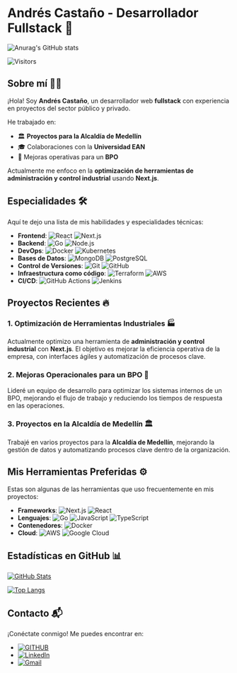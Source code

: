 # Andrés Castaño - Desarrollador Fullstack 🚀

![Anurag's GitHub stats](https://github-readme-stats.vercel.app/api?username=felipyan19&show_icons=true&theme=transparent&rank_icon=github)

![Visitors](https://visitor-badge.laobi.icu/badge?page_id=felipyan19)

## Sobre mí 👨‍💻

¡Hola! Soy **Andrés Castaño**, un desarrollador web **fullstack** con experiencia en proyectos del sector público y privado. 

He trabajado en:
- 🏛️ **Proyectos para la Alcaldía de Medellín**
- 🎓 Colaboraciones con la **Universidad EAN**
- 💼 Mejoras operativas para un **BPO**

Actualmente me enfoco en la **optimización de herramientas de administración y control industrial** usando **Next.js**.

## Especialidades 🛠️

Aquí te dejo una lista de mis habilidades y especialidades técnicas:

- **Frontend**: 
  ![React](https://img.shields.io/badge/-React-blue?style=flat&logo=react) 
  ![Next.js](https://img.shields.io/badge/-Next.js-black?style=flat&logo=next.js)
- **Backend**: 
  ![Go](https://img.shields.io/badge/-Go-blue?style=flat&logo=go)
  ![Node.js](https://img.shields.io/badge/-Node.js-green?style=flat&logo=node.js)
- **DevOps**: 
  ![Docker](https://img.shields.io/badge/-Docker-blue?style=flat&logo=docker)
  ![Kubernetes](https://img.shields.io/badge/-Kubernetes-blue?style=flat&logo=kubernetes)
- **Bases de Datos**: 
  ![MongoDB](https://img.shields.io/badge/-MongoDB-green?style=flat&logo=mongodb)
  ![PostgreSQL](https://img.shields.io/badge/-PostgreSQL-blue?style=flat&logo=postgresql)
- **Control de Versiones**: 
  ![Git](https://img.shields.io/badge/-Git-red?style=flat&logo=git) 
  ![GitHub](https://img.shields.io/badge/-GitHub-black?style=flat&logo=github)
- **Infraestructura como código**: 
  ![Terraform](https://img.shields.io/badge/-Terraform-purple?style=flat&logo=terraform) 
  ![AWS](https://img.shields.io/badge/-AWS-yellow?style=flat&logo=amazon)
- **CI/CD**: 
  ![GitHub Actions](https://img.shields.io/badge/-GitHub%20Actions-black?style=flat&logo=github-actions)
  ![Jenkins](https://img.shields.io/badge/-Jenkins-blue?style=flat&logo=jenkins)

## Proyectos Recientes 🔥

### 1. Optimización de Herramientas Industriales 🏭
Actualmente optimizo una herramienta de **administración y control industrial** con **Next.js**. El objetivo es mejorar la eficiencia operativa de la empresa, con interfaces ágiles y automatización de procesos clave.

### 2. Mejoras Operacionales para un BPO 💼
Lideré un equipo de desarrollo para optimizar los sistemas internos de un BPO, mejorando el flujo de trabajo y reduciendo los tiempos de respuesta en las operaciones.

### 3. Proyectos en la Alcaldía de Medellín 🏛️
Trabajé en varios proyectos para la **Alcaldía de Medellín**, mejorando la gestión de datos y automatizando procesos clave dentro de la organización.

## Mis Herramientas Preferidas ⚙️

Estas son algunas de las herramientas que uso frecuentemente en mis proyectos:

- **Frameworks**: 
  ![Next.js](https://img.shields.io/badge/-Next.js-black?style=flat&logo=next.js) 
  ![React](https://img.shields.io/badge/-React-blue?style=flat&logo=react)
- **Lenguajes**: 
  ![Go](https://img.shields.io/badge/-Go-blue?style=flat&logo=go) 
  ![JavaScript](https://img.shields.io/badge/-JavaScript-yellow?style=flat&logo=javascript)
  ![TypeScript](https://img.shields.io/badge/-TypeScript-blue?style=flat&logo=typescript)
- **Contenedores**: 
  ![Docker](https://img.shields.io/badge/-Docker-blue?style=flat&logo=docker)
- **Cloud**: 
  ![AWS](https://img.shields.io/badge/-AWS-yellow?style=flat&logo=amazon) 
  ![Google Cloud](https://img.shields.io/badge/-Google%20Cloud-blue?style=flat&logo=google-cloud)

## Estadísticas en GitHub 📊

[![GitHub Stats](https://github-readme-stats.vercel.app/api?username=felipyan19&show_icons=true&theme=transparent)](https://github.com/anuraghazra/github-readme-stats)

[![Top Langs](https://github-readme-stats.vercel.app/api/top-langs/?username=felipyan19&layout=compact)](https://github.com/anuraghazra/github-readme-stats)

## Contacto 📬

¡Conéctate conmigo! Me puedes encontrar en:

- [![GITHUB](https://img.shields.io/badge/GitHub-100000?style=for-the-badge&logo=github&logoColor=white)](https://github.com/Felipyan19)
- [![LinkedIn](https://img.shields.io/badge/LinkedIn-0A66C2?style=for-the-badge&logo=linkedin&logoColor=white)](https://www.linkedin.com/in/andres-felipe-casta%C3%B1o-gomez)
- [![Gmail](https://img.shields.io/badge/Gmail-D14836?style=for-the-badge&logo=gmail&logoColor=white)](mailto:felipyan199@gmail.com)
